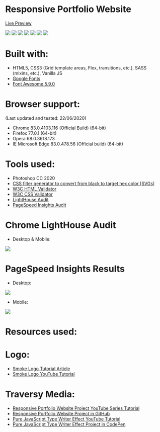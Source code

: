 # Responsive Portfolio Website
[Live Preview](https://ralitsavoronevska.github.io/modern_portfolio/)

<img src="dist/img/modern_portfolio_desktop_preview.jpg" />

<img src="dist/img/modern_portfolio_tablet_preview_landscape_1.png"/>
<img src="dist/img/modern_portfolio_tablet_preview_landscape_2.png"/>

<img src="dist/img/modern_portfolio_tablet_preview_portrait_1.png"/>
<img src="dist/img/modern_portfolio_tablet_preview_portrait_2.png"/>

<img src="dist/img/modern_portfolio_mobile_preview_1.jpg"/>
<img src="dist/img/modern_portfolio_mobile_preview_2.jpg"/>

# Built with:
* HTML5, CSS3 (Grid template areas, Flex, transitions, etc.), SASS (mixins, etc.), Vanilla JS
* [Google Fonts](https://fonts.google.com/)
* [Font Awesome 5.9.0](https://fontawesome.com/changelog/latest)

# Browser support:
(Last updated and tested: 22/06/2020)
* Chrome 83.0.4103.116 (Official Build) (64-bit)
* Firefox 77.0.1 (64-bit)
* Opera 68.0.3618.173
* IE Microsoft Edge 83.0.478.56 (Official build) (64-bit)

# Tools used:
* Photoshop CC 2020
* [CSS filter generator to convert from black to target hex color [SVGs]](https://codepen.io/sosuke/pen/Pjoqqp)
* [W3C HTML Validator](https://validator.w3.org/)
* [W3C CSS Validator](https://jigsaw.w3.org/css-validator/)
* [LightHouse Audit](https://developers.google.com/web/tools/lighthouse/)
* [PageSpeed Insights Audit](https://developers.google.com/speed/pagespeed/insights/)

# Chrome LightHouse Audit

* Desktop & Mobile:
<img src="dist/img/modern_portfolio_desktop_&_mobile_LightHouse_Audit.jpg" />

# PageSpeed Insights Results

* Desktop:
<img src="dist/img/PageSpeed_Insights_desktop.jpg" />

* Mobile:
<img src="dist/img/PageSpeed_Insights_mobile.jpg" />

# Resources used:

# Logo:
* [Smoke Logo Tutorial Article](http://dezcorb.com/how-to-create-a-smoke-logo-in-photoshop-cs6-smoke-alphabet-logo/)
* [Smoke Logo YouTube Tutorial](https://www.youtube.com/watch?time_continue=1&v=BuDmeErQXqQ)

# Traversy Media:
* [Responsive Portfolio Website Project YouTube Series Tutorial](https://www.youtube.com/watch?v=gYzHS-n2gqU&list=PLillGF-RfqbYoGoCjKoMOkVznV6aSXKzU)
* [Responsive Portfolio Website Project in GitHub](https://github.com/bradtraversy/modern_portfolio)
* [Pure JavaScript Type Writer Effect YouTube Tutorial](https://www.youtube.com/watch?v=POX3dT-pB4E)
* [Pure JavaScript Type Writer Effect Project in CodePen](https://codepen.io/bradtraversy/pen/jeNjwP)